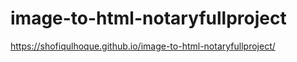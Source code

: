 # image-to-html-notaryfullproject
 https://shofiqulhoque.github.io/image-to-html-notaryfullproject/
